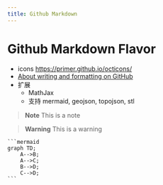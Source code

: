 ```yaml
---
title: Github Markdown
---
```


# Github Markdown Flavor

- icons https://primer.github.io/octicons/
- [About writing and formatting on GitHub](https://docs.github.com/en/get-started/writing-on-github/getting-started-with-writing-and-formatting-on-github/about-writing-and-formatting-on-github)
- 扩展
  - MathJax
  - 支持 mermaid, geojson, topojson, stl

> **Note**
> This is a note

> **Warning**
> This is a warning


````
```mermaid
graph TD;
    A-->B;
    A-->C;
    B-->D;
    C-->D;
```
````
